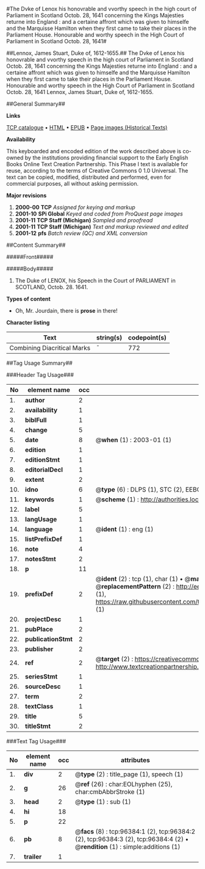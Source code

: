 #The Dvke of Lenox his honovrable and vvorthy speech in the high court of Parliament in Scotland Octob. 28, 1641 concerning the Kings Majesties returne into England : and a certaine affront which was given to himselfe and the Marquisse Hamilton when they first came to take their places in the Parliament House. Honourable and worthy speech in the High Court of Parliament in Scotland Octob. 28, 1641#

##Lennox, James Stuart, Duke of, 1612-1655.##
The Dvke of Lenox his honovrable and vvorthy speech in the high court of Parliament in Scotland Octob. 28, 1641 concerning the Kings Majesties returne into England : and a certaine affront which was given to himselfe and the Marquisse Hamilton when they first came to take their places in the Parliament House.
Honourable and worthy speech in the High Court of Parliament in Scotland Octob. 28, 1641
Lennox, James Stuart, Duke of, 1612-1655.

##General Summary##

**Links**

[TCP catalogue](http://www.ota.ox.ac.uk/tcp/)  • 
[HTML](http://tei.it.ox.ac.uk/tcp/Texts-HTML/free/A57/A57256.html)  • 
[EPUB](http://tei.it.ox.ac.uk/tcp/Texts-EPUB/free/A57/A57256.epub) • 
[Page images (Historical Texts)](https://data.historicaltexts.jisc.ac.uk/view?pubId=eebo-12994065e&pageId=eebo-12994065e-96384-1)

**Availability**

This keyboarded and encoded edition of the
	       work described above is co-owned by the institutions
	       providing financial support to the Early English Books
	       Online Text Creation Partnership. This Phase I text is
	       available for reuse, according to the terms of Creative
	       Commons 0 1.0 Universal. The text can be copied,
	       modified, distributed and performed, even for
	       commercial purposes, all without asking permission.

**Major revisions**

1. __2000-00__ __TCP__ *Assigned for keying and markup*
1. __2001-10__ __SPi Global__ *Keyed and coded from ProQuest page images*
1. __2001-11__ __TCP Staff (Michigan)__ *Sampled and proofread*
1. __2001-11__ __TCP Staff (Michigan)__ *Text and markup reviewed and edited*
1. __2001-12__ __pfs__ *Batch review (QC) and XML conversion*

##Content Summary##

#####Front#####

#####Body#####

1. The Duke of LENOX, his Speech in the Court of PARLIAMENT in SCOTLAND, Octob. 28. 1641.

**Types of content**

  * Oh, Mr. Jourdain, there is **prose** in there!

**Character listing**


|Text|string(s)|codepoint(s)|
|---|---|---|
|Combining             Diacritical Marks|̄|772|

##Tag Usage Summary##

###Header Tag Usage###

|No|element name|occ|attributes|
|---|---|---|---|
|1.|__author__|2||
|2.|__availability__|1||
|3.|__biblFull__|1||
|4.|__change__|5||
|5.|__date__|8| @__when__ (1) : 2003-01 (1)|
|6.|__edition__|1||
|7.|__editionStmt__|1||
|8.|__editorialDecl__|1||
|9.|__extent__|2||
|10.|__idno__|6| @__type__ (6) : DLPS (1), STC (2), EEBO-CITATION (1), OCLC (1), VID (1)|
|11.|__keywords__|1| @__scheme__ (1) : http://authorities.loc.gov/ (1)|
|12.|__label__|5||
|13.|__langUsage__|1||
|14.|__language__|1| @__ident__ (1) : eng (1)|
|15.|__listPrefixDef__|1||
|16.|__note__|4||
|17.|__notesStmt__|2||
|18.|__p__|11||
|19.|__prefixDef__|2| @__ident__ (2) : tcp (1), char (1)  •  @__matchPattern__ (2) : ([0-9\-]+):([0-9IVX]+) (1), (.+) (1)  •  @__replacementPattern__ (2) : http://eebo.chadwyck.com/downloadtiff?vid=$1&page=$2 (1), https://raw.githubusercontent.com/textcreationpartnership/Texts/master/tcpchars.xml#$1 (1)|
|20.|__projectDesc__|1||
|21.|__pubPlace__|2||
|22.|__publicationStmt__|2||
|23.|__publisher__|2||
|24.|__ref__|2| @__target__ (2) : https://creativecommons.org/publicdomain/zero/1.0/ (1), http://www.textcreationpartnership.org/docs/. (1)|
|25.|__seriesStmt__|1||
|26.|__sourceDesc__|1||
|27.|__term__|2||
|28.|__textClass__|1||
|29.|__title__|5||
|30.|__titleStmt__|2||


###Text Tag Usage###

|No|element name|occ|attributes|
|---|---|---|---|
|1.|__div__|2| @__type__ (2) : title_page (1), speech (1)|
|2.|__g__|26| @__ref__ (26) : char:EOLhyphen (25), char:cmbAbbrStroke (1)|
|3.|__head__|2| @__type__ (1) : sub (1)|
|4.|__hi__|18||
|5.|__p__|22||
|6.|__pb__|8| @__facs__ (8) : tcp:96384:1 (2), tcp:96384:2 (2), tcp:96384:3 (2), tcp:96384:4 (2)  •  @__rendition__ (1) : simple:additions (1)|
|7.|__trailer__|1||

